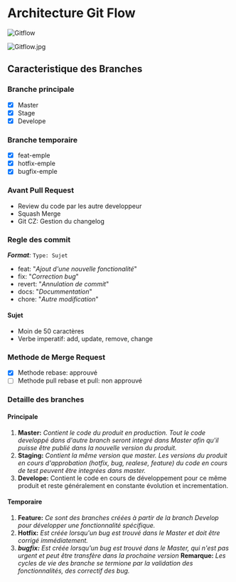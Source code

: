 
# Architecture Git Flow
![Gitflow](https://user-images.githubusercontent.com/50138085/146559960-97c44dc0-8a18-4fc1-a3ea-8f1500558edc.jpg)

![Gitflow.jpg](:/bb15a28f9b1540ec95ff739df4e360df)

## Caracteristique des Branches
### Branche principale
- [x] Master
- [x] Stage
- [x] Develope
### Branche temporaire
- [x] feat-emple
- [x] hotfix-emple
- [x] bugfix-emple
### Avant Pull Request
- Review du code par les autre developpeur
- Squash Merge
- Git CZ: Gestion du changelog
### Regle des commit
 ***Format**:* 
`Type: Sujet`
- feat: "*Ajout d'une nouvelle fonctionalité*"
- fix: "*Correction bug*"
- revert: "*Annulation de commit*"
- docs: "*Docummentation*"
- chore: "*Autre modification*"
#### Sujet
- Moin de 50 caractères
- Verbe imperatif: add, update, remove, change
### Methode de Merge Request
- [x] Methode rebase: approuvé
- [ ] Methode pull rebase et pull: non approuvé

### Detaille des branches
#### Principale

1. **Master:** *Contient le code du produit en production. Tout le code developpé dans d'autre branch seront integré dans Master afin qu'il puisse être publié dans la nouvelle version du produit.*
2. **Staging:** *Contient la même version que master. Les versions du produit en cours d'approbation (hotfix, bug, realese, feature) du code en cours de test peuvent être integrées dans master.*
3. **Develope:** Contient le code en cours de développement pour ce même produit et reste généralement en constante évolution et incrementation.
#### Temporaire
1. **Feature:** *Ce sont des branches créées à partir de la branch Develop pour développer une fonctionnalité spécifique.*
2. **Hotfix:** *Est créée lorsqu'un bug est trouvé dans le Master et doit être corrigé immédiatement.*
3. ***bugfix:*** *Est créée lorsqu'un bug est trouvé dans le Master, qui n'est pas urgent et peut être transfère dans la prochaine version*
**Remarque:**
*Les cycles de vie des branche se termione par la validation des fonctionnalités, des correctif des bug.*

